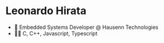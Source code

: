 <h1>Leonardo Hirata</h1>

- 🤖 Embedded Systems Developer @ Hausenn Technologies
- 👨‍💻 C, C++, Javascript, Typescript
